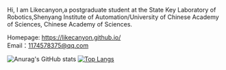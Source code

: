 

Hi, I am Likecanyon,a postgraduate student at the State Key Laboratory of Robotics,Shenyang Institute of Automation/University of Chinese Academy of Sciences, Chinese Academy of Sciences.

Homepage:
https://likecanyon.github.io/  
Email：1174578375@qq.com




![Anurag's GitHub stats](https://github-readme-stats.vercel.app/api?username=likecanyon&show_icons=true&theme=synthwave) [![Top Langs](https://github-readme-stats.vercel.app/api/top-langs/?username=likecanyon)](https://github.com/anuraghazra/github-readme-stats)
